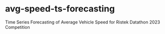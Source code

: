 # avg-speed-ts-forecasting
Time Series Forecasting of Average Vehicle Speed for Ristek Datathon 2023 Competition
